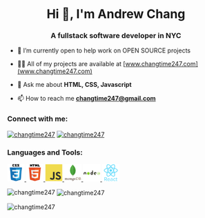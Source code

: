 <h1 align="center">Hi 👋, I'm Andrew Chang</h1>
<h3 align="center">A fullstack software developer in NYC</h3>

- 🔭 I’m currently open to help work on OPEN SOURCE projects

- 👨‍💻 All of my projects are available at [www.changtime247.com](www.changtime247.com)

- 💬 Ask me about **HTML, CSS, Javascript**

- 📫 How to reach me **changtime247@gmail.com**

<h3 align="left">Connect with me:</h3>
<p align="left">
<a href="https://twitter.com/changtime247" target="blank"><img align="center" src="https://raw.githubusercontent.com/rahuldkjain/github-profile-readme-generator/master/src/images/icons/Social/twitter.svg" alt="changtime247" height="30" width="40" /></a>
<a href="https://linkedin.com/in/changtime247" target="blank"><img align="center" src="https://raw.githubusercontent.com/rahuldkjain/github-profile-readme-generator/master/src/images/icons/Social/linked-in-alt.svg" alt="changtime247" height="30" width="40" /></a>
</p>

<h3 align="left">Languages and Tools:</h3>
<p align="left"> <a href="https://www.w3schools.com/css/" target="_blank" rel="noreferrer"> <img src="https://raw.githubusercontent.com/devicons/devicon/master/icons/css3/css3-original-wordmark.svg" alt="css3" width="40" height="40"/> </a> <a href="https://www.w3.org/html/" target="_blank" rel="noreferrer"> <img src="https://raw.githubusercontent.com/devicons/devicon/master/icons/html5/html5-original-wordmark.svg" alt="html5" width="40" height="40"/> </a> <a href="https://developer.mozilla.org/en-US/docs/Web/JavaScript" target="_blank" rel="noreferrer"> <img src="https://raw.githubusercontent.com/devicons/devicon/master/icons/javascript/javascript-original.svg" alt="javascript" width="40" height="40"/> </a> <a href="https://www.mongodb.com/" target="_blank" rel="noreferrer"> <img src="https://raw.githubusercontent.com/devicons/devicon/master/icons/mongodb/mongodb-original-wordmark.svg" alt="mongodb" width="40" height="40"/> </a> <a href="https://nodejs.org" target="_blank" rel="noreferrer"> <img src="https://raw.githubusercontent.com/devicons/devicon/master/icons/nodejs/nodejs-original-wordmark.svg" alt="nodejs" width="40" height="40"/> </a> <a href="https://reactjs.org/" target="_blank" rel="noreferrer"> <img src="https://raw.githubusercontent.com/devicons/devicon/master/icons/react/react-original-wordmark.svg" alt="react" width="40" height="40"/> </a> </p>

<p><img align="left" src="https://github-readme-stats.vercel.app/api/top-langs?username=changtime247&show_icons=true&locale=en&layout=compact" alt="changtime247" /></p>

<p>&nbsp;<img align="center" src="https://github-readme-stats.vercel.app/api?username=changtime247&show_icons=true&locale=en" alt="changtime247" /></p>

<p><img align="center" src="https://github-readme-streak-stats.herokuapp.com/?user=changtime247&" alt="changtime247" /></p>
